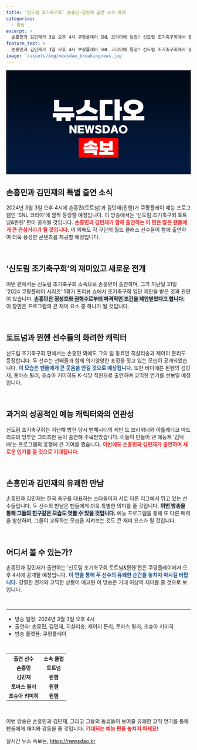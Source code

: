 ```yaml
---
title: ‘신도림 조기축구회’ 손흥민·김민재 출연 소식 화제
categories:
  - 방송
excerpt: >
  손흥민과 김민재가 3일 오후 4시 쿠팡플레이 SNL 코리아에 등장! 신도림 조기축구회에서 펼쳐지는 그들의 파격적인 코믹 연기를 놓치지 마세요! 축구팬과 예능 팬 모두를 사로잡을 이 특별한 순간을 기대하세요!
feature_text: >
  손흥민과 김민재가 3일 오후 4시 쿠팡플레이 SNL 코리아에 등장! 신도림 조기축구회에서 펼쳐지는 그들의 파격적인 코믹 연기를 놓치지 마세요! 축구팬과 예능 팬 모두를 사로잡을 이 특별한 순간을 기대하세요!
image: '/assets/img/newsdao_breakingnews.jpg'
---
```


<p><img src="/assets/img/newsdao_breakingnews.jpg" alt="ranknews 속보" /></p>

<h2 data-ke-size="size26">손흥민과 김민재의 특별 출연 소식</h2>

<p data-ke-size="size16">2024년 3월 3일 오후 4시에 손흥민(토트넘)과 김민재(뮌헨)가 쿠팡플레이 예능 프로그램인 ‘SNL 코리아’에 깜짝 등장할 예정입니다. 이 방송에서는 ‘신도림 조기축구회 토트넘&뮌헨’ 편이 공개될 것입니다. <b><span style="color: #ee2323;">손흥민과 김민재가 함께 출연하는 이 편은 많은 팬들에게 큰 관심거리가 될 것입니다.</span></b> 이 외에도 각 구단의 월드 클래스 선수들이 함께 출연하여 더욱 풍성한 콘텐츠를 제공할 예정입니다.</p>

<p data-ke-size="size16">&nbsp;</p>

<h2 data-ke-size="size26">‘신도림 조기축구회’의 재미있고 새로운 전개</h2>

<p data-ke-size="size16">이번 편에서는 신도림 조기축구회 소속으로 손흥민이 출연하며, 그가 지난달 31일 ‘2024 쿠팡플레이 시리즈’ 1경기 프리뷰 쇼에서 조기축구회 입단 제안을 받은 것과 관련이 있습니다. <b><span style="background-color: #21538527;">손흥민은 정성호와 권혁수로부터 파격적인 조건을 제안받았다고 합니다.</span></b> 이 장면은 프로그램의 큰 재미 요소 중 하나가 될 것입니다.</p>

<p data-ke-size="size16">&nbsp;</p>

<h2 data-ke-size="size26">토트넘과 뮌헨 선수들의 화려한 캐릭터</h2>

<p data-ke-size="size16">신도림 조기축구회 편에서는 손흥민 외에도 그의 팀 동료인 히샬리송과 제이미 돈리도 등장합니다. 두 선수는 선배들과 함께 의기양양한 표정을 짓고 있는 모습이 공개되었습니다. <b><span style="color: #1a5490;">이 모습은 팬들에게 큰 웃음을 안길 것으로 예상됩니다.</span></b> 또한 바이에른 뮌헨의 김민재, 토마스 뮐러, 조슈아 키미히도 K-식당 직원으로 출연하며 코믹한 연기를 선보일 예정입니다.</p>

<p data-ke-size="size16">&nbsp;</p>

<h2 data-ke-size="size26">과거의 성공적인 예능 캐릭터와의 연관성</h2>

<p data-ke-size="size16">신도림 조기축구회는 지난해 방한 당시 맨체시티의 케빈 드 브라위너와 아틀레티코 마드리드의 앙투안 그리즈만 등이 출연해 주목받았습니다. 이들이 만들어 낸 예능캐 ‘김덕배’는 프로그램의 흥행에 큰 기여를 했습니다. <b><span style="color: #ee2323;">이번에도 손흥민과 김민재가 출연하며 새로운 인기를 끌 것으로 기대됩니다.</span></b></p>

<p data-ke-size="size16">&nbsp;</p>

<h2 data-ke-size="size26">손흥민과 김민재의 유쾌한 만남</h2>

<p data-ke-size="size16">손흥민과 김민재는 한국 축구를 대표하는 스타들이자 서로 다른 리그에서 뛰고 있는 선수들입니다. 두 선수의 만남은 팬들에게 더욱 특별한 의미를 줄 것입니다. <b><span style="background-color: #21538527;">이번 방송을 통해 그들의 친구같은 모습도 엿볼 수 있을 것입니다.</span></b> 예능 프로그램을 통해 또 다른 매력을 발산하며, 그들이 교류하는 모습을 지켜보는 것도 큰 재미 요소가 될 것입니다.</p>

<p data-ke-size="size16">&nbsp;</p>

<h2 data-ke-size="size26">어디서 볼 수 있는가?</h2>

<p data-ke-size="size16">손흥민과 김민재가 출연하는 ‘신도림 조기축구회 토트넘&뮌헨’편은 쿠팡플레이에서 오후 4시에 공개될 예정입니다. <b><span style="color: #1a5490;">이 편을 통해 두 선수의 유쾌한 순간을 놓치지 마시길 바랍니다.</span></b> 강렬한 전개와 코믹한 상황이 예고된 이 방송은 기대 이상의 재미를 줄 것으로 보입니다.</p>

<p data-ke-size="size16">&nbsp;</p>

<hr>

<ul>
    <li>방송 일정: 2024년 3월 3일 오후 4시</li>
    <li>출연자: 손흥민, 김민재, 히샬리송, 제이미 돈리, 토마스 뮐러, 조슈아 키미히</li>
    <li>방송 플랫폼: 쿠팡플레이</li>
</ul>

<p data-ke-size="size16">&nbsp;</p>

<table style="width: 100%;">
    <tr>
        <td style="text-align: center; height: 17px;"><b>출연 선수</b></td>
        <td style="text-align: center; height: 17px;"><b>소속 클럽</b></td>
    </tr>
    <tr>
        <td style="text-align: center; height: 17px;"><b>손흥민</b></td>
        <td style="text-align: center; height: 17px;"><b>토트넘</b></td>
    </tr>
    <tr>
        <td style="text-align: center; height: 17px;"><b>김민재</b></td>
        <td style="text-align: center; height: 17px;"><b>뮌헨</b></td>
    </tr>
    <tr>
        <td style="text-align: center; height: 17px;"><b>토마스 뮐러</b></td>
        <td style="text-align: center; height: 17px;"><b>뮌헨</b></td>
    </tr>
    <tr>
        <td style="text-align: center; height: 17px;"><b>조슈아 키미히</b></td>
        <td style="text-align: center; height: 17px;"><b>뮌헨</b></td>
    </tr>
</table>

<p data-ke-size="size16">&nbsp;</p>

<p data-ke-size="size16">이번 방송은 손흥민과 김민재, 그리고 그들의 동료들이 보여줄 유쾌한 코믹 연기를 통해 팬들에게 재미와 감동을 줄 것입니다. <b><span style="color: #ee2323;">기대되는 예능 편을 놓치지 마세요!</span></b></p>
실시간 뉴스 속보는, <a href="https://newsdao.kr" rel="dofollow">https://newsdao.kr</a>


